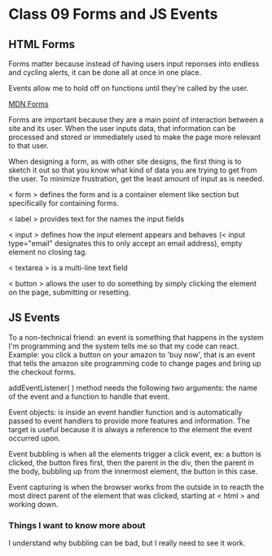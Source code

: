 # Class 09 Forms and JS Events

## HTML Forms

Forms matter because instead of having users input reponses into endless and cycling alerts, it can be done all at once in one place.

Events allow me to hold off on functions until they're called by the user.

[MDN Forms](https://developer.mozilla.org/en-US/docs/Learn/Forms)

Forms are important because they are a main point of interaction between a site and its user.  When the user inputs data, that information can be processed and stored or immediately used to make the page more relevant to that user.

When designing a form, as with other site designs, the first thing is to sketch it out so that you know what kind of data you are trying to get from the user.  To minimize frustration, get the least amount of input as is needed.  

< form > defines the form and is a container element like section but specifically for containing forms.

< label > provides text for the names the input fields

< input > defines how the input element appears and behaves (< input type="email" designates this to only accept an email address), empty element no closing tag.

< textarea > is a multi-line text field

< button > allows the user to do something by simply clicking the element on the page, submitting or resetting.

## JS Events

To a non-technical friend:  an event is something that happens in the system I'm programming and the system tells me so that my code can react.  Example: you click a button on your amazon to 'buy now', that is an event that tells the amazon site programming code to change pages and bring up the checkout forms.

addEventListener( ) method needs the following two arguments: the name of the event and a function to handle that event.

Event objects: is inside an event handler function and is automatically passed to event handlers to provide more features and information.  The target is useful because it is always a reference to the element the event occurred upon.

Event bubbling is when all the elements trigger a click event, ex: a button is clicked, the button fires first, then the parent in the div, then the parent in the body, bubbling up from the innermost element, the button in this case.

Event capturing is when the browser works from the outside in to reacth the most direct parent of the element that was clicked, starting at < html > and working down.

### Things I want to know more about

I understand why bubbling can be bad, but I really need to see it work.
